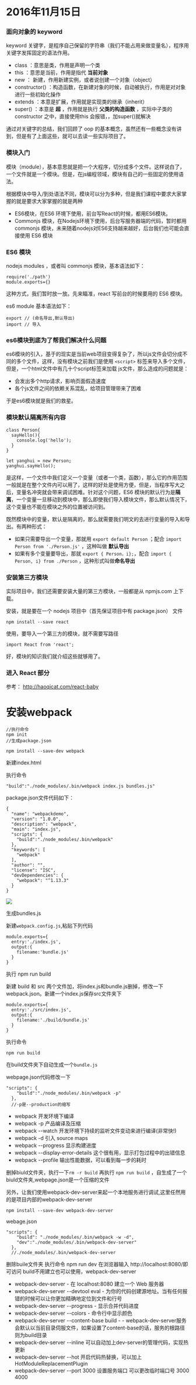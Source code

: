# 2016年11月15日

### 面向对象的 keyword

keyword 关键字，是程序自己保留的字符串（我们不能占用来做变量名），程序用关键字发挥固定的语法作用。

- class ：意思是类，作用是声明一个类
- this ：意思是当前，作用是指代 **当前对象**
- new ： 新建，作用新建实例，或者说创建一个对象（object）
- constructor() ：构造函数，在新建对象的时候，自动被执行，作用是对对象进行一些初始化操作
- extends ：本意是扩展，作用就是实现类的继承（inherit）
- super() ：本意是 **超** ，作用就是执行 **父类的构造函数** ，实际中子类的constructor 之中，直接使用this 会报错，，加super()就解决

通过对关键字的总结，我们回顾了 oop 的基本概念，虽然还有一些概念没有讲到，但是有了上面这些，就可以去读一些实际项目了。

### 模块入门

模块（module），基本意思就是把一个大程序，切分成多个文件。这样说白了，一个文件就是一个模块。但是，在js编程领域，模块有自己的一些固定的使用语法。

根据模块中导入/到处语法不同，模块可以分为多种，但是我们课程中要求大家掌握的就是要求大家掌握的就是两种
- ES6模块，在ES6 环境下使用，前台写React的时候，都用ES6模块。
- Commonjs 模块，在Nodejs环境下使用，后台写服务器端的代码，暂时都用commonjs 模块，未来随着nodejs对ES6支持越来越好，后台我们也可能会直接使用 ES6 模块


### ES6 模块

nodejs modules ，或者叫 commonjs 模块，基本语法如下：

```
require('./path')
module.exports={}
```

这种方式，我们暂时放一放。先来瞄准，react 写前台的时候要用的 ES6 模块。


es6 module 基本语法如下：

```
export // (命名导出,默认导出)
import // 导入
```

### es6模块到底为了帮我们解决什么问题

es6模块的引入，基于的现实是当前web项目变得复杂了，所以js文件会切分成不同的多个文件，这样，没有模块之前我们是使用 `<script>` 标签来导入多个文件，但是，一个html文件中有几十个script标签来加载 js文件，那么造成的问题就是：
- 会发出多个http请求，影响页面假造速度
- 各个js文件之间的依赖关系混乱，给项目管理带来了困难

于是es6模块就是我们的救星。

### 模块默认隔离所有内容

```
class Person{
  sayHello(){
    console.log('hello');
  }
}

let yanghui = new Person;
yanghui.sayHello();
```


是这样，一个文件中我们定义一个变量（或者一个类，函数），那么它的作用范围一般就是在整个文件内可以用了，这样的好处是使用方便，但是，当程序写大之后，变量名冲突就会带来调试困难。针对这个问题，ES6 模块的默认行为是**隔离**，一个变量一旦移动到模块中，那么即使我们导入模块文件，那么默认情况下，这个变量也不能在模块之外的位置被访问到。


既然模块中的变量，默认是隔离的，那么就需要我们明文的去进行变量的导入和导出。有两种形式：
- 如果只需要导出一个变量，那就用 `export default Person` ；配合 `import Person from './Person.js'` ，这种叫做 **默认导出**
- 如果有多个变量要导出，那就 `export { Person，i};`，配合 `import { Person, i} from ./Person` ，这种形式叫做**命名导出**

### 安装第三方模块

实际项目中，我们还需要安装大量的第三方模块，一般都是从 npmjs.com 上下载。


安装，就是要在一个 nodejs 项目中（首先保证项目中有 package.json） 文件

```
npm install --save react
```

使用，要导入一个第三方的模块，就不需要写路径

```
import React from 'react';
```

好，模块的知识我们就介绍这些就够用了。

### 进入 React 部分

参考： http://haoqicat.com/react-baby



# 安装webpack
```
//执行命令
npm init
//生成package.json
```
```
npm install --save-dev webpack
```

新建index.html

执行命令

```
"build":"./node_modules/.bin/webpack index.js bundles.js"
```

package.json文件代码如下：
```
{
  "name": "webpackdemo",
  "version": "1.0.0",
  "description": "webpack",
  "main": "index.js",
  "scripts": {
    "build":"./node_modules/.bin/webpack"
  },
  "keywords": [
    "webpack"
  ],
  "author": "",
  "license": "ISC",
  "devDependencies": {
    "webpack": "^1.13.3"
  }
}

```
![](./images/web.png)



生成bundles.js

新建`webpack.config.js`,粘贴下列代码
```
module.exports={
  entry:'./index.js',
  output:{
    filename:'bundle.js'
  }
}

```
执行 npm run build

新建 build 和 src 两个文件加，将index.js和bundle.js删掉，修改一下webpack.json。新建一个index.js保存src文件夹下

```
module.exports={
  entry:'./src/index.js',
  output:{
    filename:'./build/bundle.js'
  }
}

```

执行命令

```
npm run build
```

在build文件夹下自动生成一个`bundle.js`


webpage.json代码修改一下

```
"scripts": {
    "build":"./node_modules/.bin/webpack -p"
  },
  //-p是--production的缩写
```
- webpack 开发环境下编译
- webpack -p 产品编译及压缩
- webpack --watch 开发环境下持续的监听文件变动来进行编译(非常快!)
- webpack -d 引入 source maps
- webpack --progress 显示构建进度
- webpack --display-error-details 这个很有用，显示打包过程中的出错信息
- webpack --profile 输出性能数据，可以看到每一步的耗时

删掉biuld文件夹，执行一下`rm -r build` 再执行 `npm run build` ，自生成了一个 biuld文件夹,webpage.json是一个压缩的文件


另外，让我们使用webpack-dev-server来起一个本地服务进行调试,这里任然用的是项目内部的webpack-dev-server

```
npm install --save-dev webpack-dev-server

```
webage.json
```
"scripts": {
    "build": "./node_modules/.bin/webpack -w -d",
    "dev":"./node_modules/.bin/webpack-dev-server"
  },
  //./node_modules/.bin/webpack-dev-server
```
删除buile文件夹
执行命令 npm run dev
在浏览器输入 http://localhost:8080/即可访问
build不用建立也可以使用，webpack-dev-server


- webpack-dev-server - 在 localhost:8080 建立一个 Web 服务器
- webpack-dev-server --devtool eval - 为你的代码创建源地址。当有任何报错的时候可以让你更加精确地定位到文件和行号
- webpack-dev-server --progress - 显示合并代码进度
- webpack-dev-server --colors - 命令行中显示颜色
- webpack-dev-server --content-base build - - webpack-dev-server服务会默认以当前目录伺服文件，如果设置了content-base的话，服务的根路径则为build目录
- webpack-dev-server --inline 可以自动加上dev-server的管理代码，实现热更新
- webpack-dev-server --hot 开启代码热替换，可以加上HotModuleReplacementPlugin
- webpack-dev-server --port 3000 设置服务端口  可以更改临时端口号 3000 4000 
